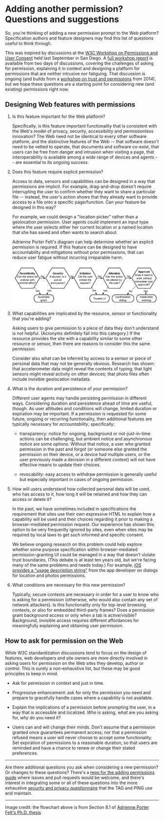 # Adding another permission? Questions and suggestions

So, you're thinking of adding a new permission prompt to the Web platform? Specification authors and feature designers may find this list of questions useful to think through.

This was inspired by discussions at the [W3C Workshop on Permissions and User Consent](https://www.w3.org/Privacy/permissions-ws-2018/) held last September in San Diego. A [full workshop report](https://www.w3.org/Privacy/permissions-ws-2018/report.html) is available from two days of discussions, covering the challenges of asking for permission, explaining it in context and designing a platform for permissions that are neither intrusive nor fatiguing. That discussion is ongoing (and builds from a [workshop on trust and permissions](https://www.w3.org/2014/07/permissions/) from 2014), but we hope these questions are a starting point for considering new (and existing) permissions right now.

## Designing Web features with permissions

1. Is this feature important for the Web platform?

   Specifically, is this feature important functionality that is consistent with the Web's model of privacy, security, accessibility and permissionless innovation? The Web need not be identical to every other software platform, and the distinctive features of the Web -- that software doesn't need to be vetted to operate, that documents and software co-exist, that users can be free from danger and intrusion when visiting a page, that interoperability is available among a wide range of devices and agents -- are essential to its ongoing success.

2. Does this feature require explicit permission?

   Access to data, sensors and capabilities can be designed in a way that permissions are implicit. For example, drag-and-drop doesn't require interrupting the user to confirm whether they want to share a particular file -- instead, the user's action shows that they already want to provide access to a file onto a specific page/function. Can your feature be designed in this way?

   For example, we could design a "location picker" rather than a geolocation permission. User agents could implement an input type where the user selects either her current location or a named location that she has saved and often wants to search about.

   Adrienne Porter Felt's diagram can help determine whether an explicit permission is required. If this feature can be designed to have accountability and mitigations without prior permissions, that can reduce user fatigue without incurring irreparable harm.

   ![Flowchart on permissions from Adrienne Porter Felt.](images/permission-flowchart.png)

3. What capabilities are implicated by the resource, sensor or functionality that you're adding?

   Asking users to give permission to a piece of data they don't understand is not helpful. (Acronyms definitely fall into this category.) If the resource provides the site with a capability similar to some other resource or sensor, then there are reasons to consider this the same permission.

   Consider also what can be inferred by access to a sensor or piece of personal data that may not be generally obvious. Research has shown: that accelerometer data might reveal the contents of typing; that light sensors might reveal activity on other devices; that photo files often include invisible geolocation metadata.

4. What is the duration and persistence of your permission?

   Different user agents may handle persisting permission in different ways. Considering duration and persistence ahead of time are useful, though. As user attitudes and conditions will change, limited duration or expiration may be important. If a permission is requested for some future, ongoing or recurring functionality, then additional features are typically necessary for *accountability*, specifically:

   * transparency: notice for ongoing, background or not-just-in-time actions can be challenging, but ambient notice and asynchronous notice are some options. Without that notice, a user who granted permission in the past and forgot (or someone else granted the permission on their device, or a device had multiple users, or the user previously made a decision in a different context) will not have effective means to update their choices.

   * revocability: easy access to withdraw permission is generally useful but especially important in cases of ongoing permission.

5. How will users understand how collected personal data will be used, who has access to it, how long it will be retained and how they can access or delete it?

   In the past, we have sometimes included in specifications the requirement that sites use their own expressive HTML to explain how a capability will be used and their choices regarding it prior to making a browser-mediated permission request. Our experience has shown this option to be very frequently ignored by sites, even when sites may be required by local laws to get such informed and specific consent.

   We believe ongoing research on this problem could help explore whether some purpose specification within browser-mediated permission-granting UI could be managed in a way that doesn't violate trust boundaries. (This debate is at least ten years old, but we're facing many of the same problems and needs today.) For example, [iOS provides a "usage description string"](https://developer.apple.com/design/human-interface-guidelines/ios/app-architecture/requesting-permission/) from the app developer on dialogs for location and photos permissions.

6. What conditions are necessary for this new permission?

   Typically, secure contexts are necessary in order for a user to know who is asking for a permission (otherwise, _who_ would also contain any set of network attackers). Is this functionality only for top-level browsing contexts, or also for embedded third-party frames? Does a permission grant background access or only when a tab is active/visible? Background, invisible access requires different affordances for meaningfully explaining and obtaining user permission.

## How to ask for permission on the Web

While W3C standardization discussions tend to focus on the design of features, web developers and site owners are more directly involved in asking users for permission on the Web sites they develop, author or control. This is surely a non-exhaustive list, but these may be good principles to keep in mind.

* Ask for permission in context and just in time.

* Progressive enhancement: ask for only the permission you need and prepare to gracefully handle cases where a capability is not available.

* Explain the implications of a permission before prompting the user, in a way that is accessible and localized. _Who_ is asking, _what_ are you asking for, _why_ do you need it?

* Users can and will change their minds. Don't assume that a permission granted once guarantees permanent access; nor that a permission refused means a user will never choose to accept some functionality. Set expiration of permissions to a reasonable duration, so that users are reminded and have a chance to renew or change their stated preferences.

---

Are there additional questions you ask when considering a new permission? Or changes to these questions? There's a [repo for the adding permissions guide](https://github.com/w3cping/adding-permissions) where issues and pull requests would be welcome, and there's interest in integrating some or all of these questions into the more exhaustive [security and privacy questionnaire](https://w3ctag.github.io/security-questionnaire/) that the TAG and PING use and maintain.

---

Image credit: the flowchart above is from Section 8.1 of [Adrienne Porter Felt's Ph.D. thesis](https://www2.eecs.berkeley.edu/Pubs/TechRpts/2012/EECS-2012-185.pdf)
